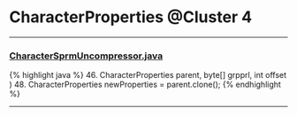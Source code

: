 # CharacterProperties @Cluster 4

***

### [CharacterSprmUncompressor.java](https://searchcode.com/codesearch/view/97384370/)
{% highlight java %}
46.     CharacterProperties parent, byte[] grpprl, int offset )
48. CharacterProperties newProperties = parent.clone();
{% endhighlight %}

***

